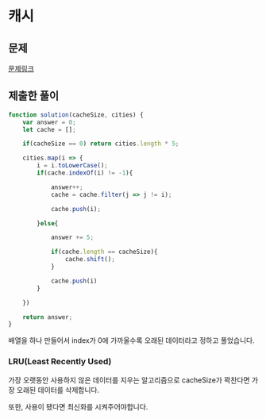 # 캐시

## 문제

[문제링크](https://programmers.co.kr/learn/courses/30/lessons/17680)

## 제출한 풀이

```javascript
function solution(cacheSize, cities) {
    var answer = 0;
    let cache = [];

    if(cacheSize == 0) return cities.length * 5;

    cities.map(i => {
        i = i.toLowerCase();
        if(cache.indexOf(i) != -1){

            answer++;
            cache = cache.filter(j => j != i);

            cache.push(i);

        }else{

            answer += 5;

            if(cache.length == cacheSize){
                cache.shift();
            }

            cache.push(i)
        }

    })

    return answer;
}
```

배열을 하나 만들어서 index가 0에 가까울수록 오래된 데이터라고 정하고 풀었습니다.

### LRU(Least Recently Used)
가장 오랫동안 사용하지 않은 데이터를 지우는 알고리즘으로 cacheSize가 꽉찬다면 가장 오래된 데이터를 삭제합니다.

또한, 사용이 됐다면 최신화를 시켜주어야합니다.
